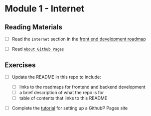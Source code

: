 # Module 1 - Internet

## Reading Materials

- [ ] Read the `Internet` section in the [front end development roadmap](https://roadmap.sh/frontend)
- [ ] Read [`About Github Pages`](https://docs.github.com/en/pages/getting-started-with-github-pages/about-github-pages)


## Exercises

- [ ] Update the README in this repo to include:
  - [ ]  links to the roadmaps for frontend and backend development
  - [ ]  a brief description of what the repo is for
  - [ ]  table of contents that links to this README
- [ ]  Complete the [tutorial](https://docs.github.com/en/pages/getting-started-with-github-pages/creating-a-github-pages-site) for setting up a GithubP Pages site

